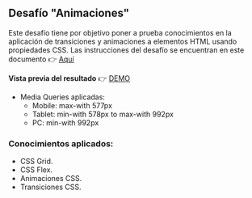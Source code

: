 ## Desafío "Animaciones"

Este desafío tiene por objetivo poner a prueba conocimientos
en la aplicación de transiciones y animaciones a elementos HTML
usando propiedades CSS. Las instrucciones del desafío se encuentran
en este documento 👉 [Aquí](https://github.com/felipejoq/animation-transition-css-challenge/blob/main/assets/doc/01-desafio-animaciones-transiciones.pdf?raw=true)

**Vista previa del resultado** 👉 [DEMO](https://felipejoq.github.io/animation-transition-css-challenge)

- Media Queries aplicadas:
  - Mobile: max-with 577px
  - Tablet: min-with 578px to max-with 992px
  - PC: min-with 992px

### Conocimientos aplicados:
- CSS Grid.
- CSS Flex.
- Animaciones CSS.
- Transiciones CSS.